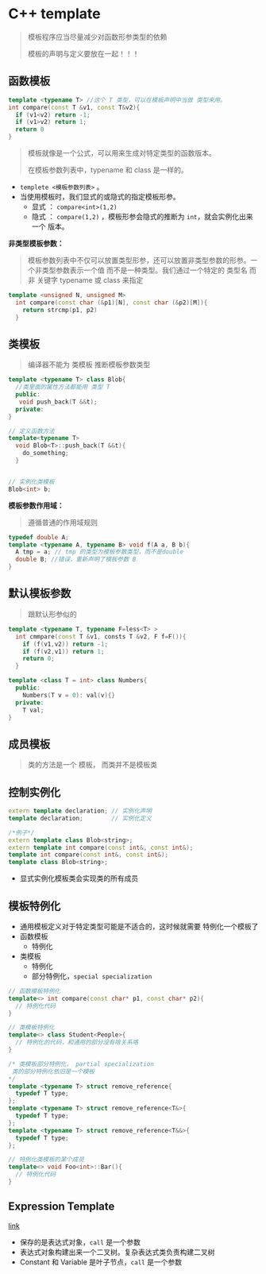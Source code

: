 # C++ template



> 模板程序应当尽量减少对函数形参类型的依赖
>
> 模板的声明与定义要放在一起！！！



## 函数模板

```c++
template <typename T> //这个 T 类型，可以在模板声明中当做 类型来用。
int compare(const T &v1, const T&v2){
  if (v1<v2) return -1;
  if (v1>v2) return 1;
  return 0
}
```

> 模板就像是一个公式，可以用来生成对特定类型的函数版本。
>
> 在模板参数列表中，typename 和 class 是一样的。



* `templete <模板参数列表>` 。
* 当使用模板时，我们显式的或隐式的指定模板形参。
  * 显式 ： `compare<int>(1,2)` 
  * 隐式 ： `compare(1,2)` ，模板形参会隐式的推断为 `int`，就会实例化出来一个 版本。



**非类型模板参数：** 

> 模板参数列表中不仅可以放置类型形参，还可以放置非类型参数的形参。一个非类型参数表示一个值 而不是一种类型。我们通过一个特定的 类型名 而非 关键字 typename 或 class 来指定

```c++
template <unsigned N, unsigned M>
  int compare(const char (&p1)[N], const char (&p2)[M]){
    return strcmp(p1, p2)
  }
```



## 类模板

> 编译器不能为 类模板 推断模板参数类型

```c++
template <typename T> class Blob{
  //类里面的属性方法都能用 类型 T
  public:
   void push_back(T &&t);
  private:
}

// 定义函数方法
template<typename T>
  void Blob<T>::push_back(T &&t){
    do_something;
  }


// 实例化类模板
Blob<int> b;
```



**模板参数作用域：**

> 遵循普通的作用域规则

```c++
typedef double A;
template <typename A, typename B> void f(A a, B b){
  A tmp = a; // tmp 的类型为模板参数类型，而不是double
  double B; //错误，重新声明了模板参数 B
}
```





## 默认模板参数

> 跟默认形参似的

```c++
template <typename T, typename F=less<T> >
  int cmmpare(const T &v1, consts T &v2, F f=F()){
    if (f(v1,v2)) return -1;
    if (f(v2,v1)) return 1;
    return 0;
  }

template <class T = int> class Numbers{
  public:
    Numbers(T v = 0): val(v){}
  private:
    T val;
}
```



## 成员模板

> 类的方法是一个 模板， 而类并不是模板类



## 控制实例化

```c++
extern template declaration; // 实例化声明
template declaration;        // 实例化定义

/*例子*/
extern template class Blob<string>;
extern template int compare(const int&, const int&);
template int compare(const int&, const int&);
template class Blob<string>;
```

* 显式实例化模板类会实现类的所有成员



## 模板特例化

* 通用模板定义对于特定类型可能是不适合的，这时候就需要 特例化一个模板了
* 函数模板
  * 特例化
* 类模板
  * 特例化
  * 部分特例化，`special specialization`

```c++
// 函数模板特例化
template<> int compare(const char* p1, const char* p2){
  // 特例化代码
}

// 类模板特例化
template<> class Student<People>{
  // 特例化的代码，和通用的部分没有啥关系咯
}

/* 类模板部分特例化， partial specialization
 类的部分特例化依旧是一个模板
*/
template <typename T> struct remove_reference{
  typedef T type;
};
template <typename T> struct remove_reference<T&>{
  typedef T type;
};
template <typename T> struct remove_reference<T&&>{
  typedef T type;
};

// 特例化类模板的某个成员
template<> void Foo<int>::Bar(){
  // 特例化代码
}
```





## Expression Template

[link](http://shoddykid.blogspot.com/2008/07/expression-templates-demystified.html)

* 保存的是表达式对象，`call` 是一个参数
* 表达式对象构建出来一个二叉树。复杂表达式类负责构建二叉树
* Constant 和 Variable 是叶子节点，`call` 是一个参数